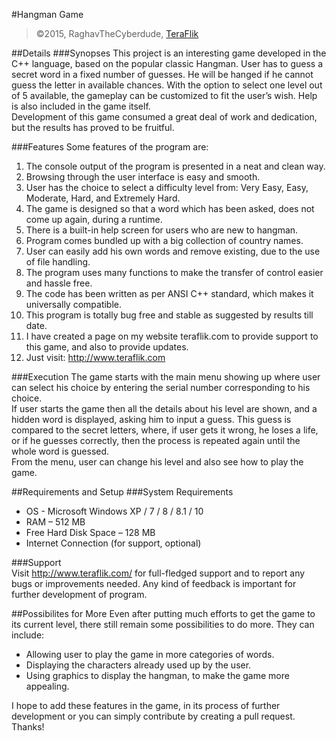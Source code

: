 #Hangman Game
>&copy;2015, RaghavTheCyberdude, [TeraFlik](http://www.teraflik.com)

##Details
###Synopses
This project is an interesting game developed in the C++ language, based on the popular classic Hangman. User has to guess a secret word in a fixed number of guesses. He will be hanged if he cannot guess the letter in available chances. With the option to select one level out of 5 available, the gameplay can be customized to fit the user’s wish. Help is also included in the game itself.  
Development of this game consumed a great deal of work and dedication, but the results has proved to be fruitful.

###Features
Some features of the program are:  

1. The console output of the program is presented in a neat and clean way.  
2. Browsing through the user interface is easy and smooth.  
3. User has the choice to select a difficulty level from: Very Easy, Easy, Moderate, Hard, and Extremely Hard.  
4. The game is designed so that a word which has been asked, does not come up again, during a runtime.  
5. There is a built-in help screen for users who are new to hangman.  
6. Program comes bundled up with a big collection of country names.   
7. User can easily add his own words and remove existing, due to the use of file handling.  
8. The program uses many functions to make the transfer of control easier and hassle free.  
9. The code has been written as per ANSI C++ standard, which makes it universally compatible.  
10. This program is totally bug free and stable as suggested by results till date.  
11. I have created a page on my website teraflik.com to provide support to this game, and also to provide updates.  
12. Just visit: http://www.teraflik.com  

###Execution
The game starts with the main menu showing up where user can select his choice by entering the serial number corresponding to his choice.  
If user starts the game then all the details about his level are shown, and a hidden word is displayed, asking him to input a guess. This guess is compared to the secret letters, where, if user gets it wrong, he loses a life, or if he guesses correctly, then the process is repeated again until the whole word is guessed.  
From the menu, user can change his level and also see how to play the game.  

##Requirements and Setup
###System Requirements  
- OS - Microsoft Windows XP / 7 / 8 / 8.1 / 10
- RAM – 512 MB
- Free Hard Disk Space – 128 MB
- Internet Connection (for support, optional)

###Support  
Visit http://www.teraflik.com/ for full-fledged support and to report any bugs or improvements needed. Any kind of feedback is important for further development of program.

##Possibilites for More
Even after putting much efforts to get the game to its current level, there still remain some possibilities to do more. They can include:  
- Allowing user to play the game in more categories of words.
- Displaying the characters already used up by the user.
- Using graphics to display the hangman, to make the game more appealing.  

I hope to add these features in the game, in its process of further development or you can simply contribute by creating a pull request. Thanks!